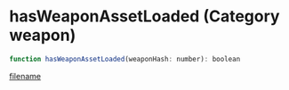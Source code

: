 # hasWeaponAssetLoaded (Category weapon)

```js
function hasWeaponAssetLoaded(weaponHash: number): boolean
```

[filename](hasWeaponAssetLoaded_m.md ':include')